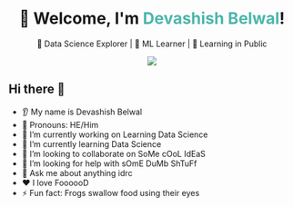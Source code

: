 <h1 align="center">👋 Welcome, I'm <span style="color:#4db6ac">Devashish Belwal</span>!</h1>
<p align="center">
  🚀 Data Science Explorer | 🧠 ML Learner | 🎯 Learning in Public
</p>

<p align="center">
  <img src="https://capsule-render.vercel.app/api?type=waving&color=gradient&height=150&section=header&text=Devashish%20Belwal's%20DS%20Bootcamp%20Journey&fontSize=40&fontAlign=50&fontColor=ffffff" />

</p>

<!--
<p align="center">
  <img src="![header](https://capsule-render.vercel.app/api?type=wave&color=auto&height=300&section=header&text=capsule%20render&fontSize=90)"/>
</p>
-->

## Hi there 👋
* 👂 My name is Devashish Belwal
* 👩 Pronouns: HE/Him
* 🔭 I’m currently working on Learning Data Science
* 🌱 I’m currently learning Data Science
* 🤝 I’m looking to collaborate on SoMe cOoL IdEaS
* 🤔 I’m looking for help with sOmE DuMb ShTuFf
* 💬 Ask me about anything idrc
* ❤️ I love FoooooD
* ⚡ Fun fact: Frogs swallow food using their eyes

<!--
**Devashish-Belwal/Devashish-Belwal** is a ✨ _special_ ✨ repository because its `README.md` (this file) appears on your GitHub profile.

Here are some ideas to get you started:

- 🔭 I’m currently working on ...
- 🌱 I’m currently learning ...
- 👯 I’m looking to collaborate on ...
- 🤔 I’m looking for help with ...
- 💬 Ask me about ...
- 📫 How to reach me: ...
- 😄 Pronouns: ...
- ⚡ Fun fact: ...
-->
